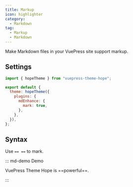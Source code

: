 ```yaml
---
title: Markup
icon: highlighter
category:
  - Markdown
tag:
  - Markup
  - Markdown
---
```


Make Markdown files in your VuePress site support markup.

<!-- more -->

## Settings

```js {7} title=".vuepress/config.js"
import { hopeTheme } from "vuepress-theme-hope";

export default {
  theme: hopeTheme({
    plugins: {
      mdEnhance: {
        mark: true,
      },
    },
  }),
};
```

## Syntax

Use `== ==` to mark.

::: md-demo Demo

VuePress Theme Hope is ==powerful==.

:::
